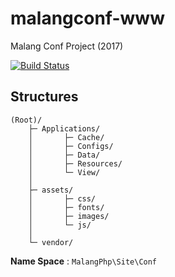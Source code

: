# malangconf-www 

Malang Conf Project (2017)

[![Build Status](https://travis-ci.org/MalangPHP/malangconf-www.svg?branch=dev)](https://travis-ci.org/MalangPHP/malangconf-www)

## Structures

```
(Root)/
    ├─ Applications/
    │       ├─ Cache/
    │       ├─ Configs/
    │       ├─ Data/
    │       ├─ Resources/
    │       └─ View/
    │
    ├─ assets/
    │       ├─ css/
    │       ├─ fonts/
    │       ├─ images/
    │       └─ js/
    │
    └─ vendor/
```

**Name Space** : ```MalangPhp\Site\Conf```
